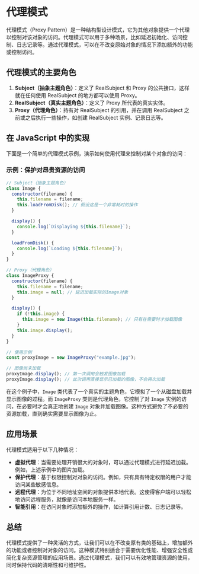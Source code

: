 # 代理模式

代理模式（Proxy Pattern）是一种结构型设计模式，它为其他对象提供一个代理以控制对该对象的访问。代理模式可以用于多种场景，比如延迟初始化、访问控制、日志记录等。通过代理模式，可以在不改变原始对象的情况下添加额外的功能或控制访问。

## 代理模式的主要角色

1. **Subject（抽象主题角色）**：定义了 RealSubject 和 Proxy 的公共接口，这样就在任何使用 RealSubject 的地方都可以使用 Proxy。
2. **RealSubject（真实主题角色）**：定义了 Proxy 所代表的真实实体。
3. **Proxy（代理角色）**：持有对 RealSubject 的引用，并在调用 RealSubject 之前或之后执行一些操作，如创建 RealSubject 实例、记录日志等。

## 在 JavaScript 中的实现

下面是一个简单的代理模式示例，演示如何使用代理来控制对某个对象的访问：

### 示例：保护对昂贵资源的访问

```javascript
// Subject（抽象主题角色）
class Image {
  constructor(filename) {
    this.filename = filename;
    this.loadFromDisk(); // 假设这是一个非常耗时的操作
  }

  display() {
    console.log(`Displaying ${this.filename}`);
  }

  loadFromDisk() {
    console.log(`Loading ${this.filename}`);
  }
}

// Proxy（代理角色）
class ImageProxy {
  constructor(filename) {
    this.filename = filename;
    this.image = null; // 延迟加载实际的Image对象
  }

  display() {
    if (!this.image) {
      this.image = new Image(this.filename); // 只有在需要时才加载图像
    }
    this.image.display();
  }
}

// 使用示例
const proxyImage = new ImageProxy("example.jpg");

// 图像尚未加载
proxyImage.display(); // 第一次调用会触发图像加载
proxyImage.display(); // 此次调用直接显示已加载的图像，不会再次加载
```

在这个例子中，`Image` 类代表了一个真实的主题角色，它模拟了一个从磁盘加载并显示图像的过程。而 `ImageProxy` 类则是代理角色，它控制了对 `Image` 实例的访问，在必要时才会真正地创建 `Image` 对象并加载图像。这种方式避免了不必要的资源加载，直到确实需要显示图像为止。

## 应用场景

代理模式适用于以下几种情况：

- **虚拟代理**：当需要处理开销很大的对象时，可以通过代理模式进行延迟加载。例如，上述示例中的图片加载。
- **保护代理**：基于权限控制对对象的访问。例如，只有具有特定权限的用户才能访问某些敏感信息。
- **远程代理**：为位于不同地址空间的对象提供本地代表。这使得客户端可以轻松地访问远程服务，就像是访问本地服务一样。
- **智能引用**：在访问对象时添加额外的操作，如计算引用计数、日志记录等。

## 总结

代理模式提供了一种灵活的方式，让我们可以在不改变原有类的基础上，增加额外的功能或者控制对对象的访问。这种模式特别适合于需要优化性能、增强安全性或简化复杂资源管理的应用场景。通过代理模式，我们可以有效地管理资源的使用，同时保持代码的清晰性和可维护性。
